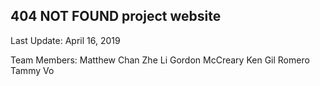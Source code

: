 ## 404 NOT FOUND project website
Last Update: April 16, 2019

Team Members:
Matthew Chan
Zhe Li
Gordon McCreary
Ken Gil Romero
Tammy Vo
